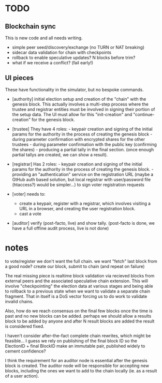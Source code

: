 # TODO

## Blockchain sync

This is new code and all needs writing.

 - simple peer seed/discovery/exchange (no TURN or NAT breaking)
 - sidecar data validation for chain with checkpoints
 - rollback to enable speculative updates? N blocks before trim?
 - what if we receive a conflict? (fail early!)


## UI pieces

These have functionality in the simulator, but no bespoke commands.


   - [authority] initial election setup and creation of the "chain" with the genesis block. This actually involves a multi-step process where the trustee and registrar entities must be involved in signing their portion of the setup data. The UI must allow for this "init-creation" and "continue-creation" for the genesis block.

   - [trustee] They have 4 roles:
    - keypair creation and signing of the initial params for the authority in the process of creating the genesis block
    - during parameter confirmation with encrypted shares for the other trustees
    - during parameter confirmation with the public key (confirming the shares)
    - producing a partial tally in the final section. (once enough partial tallys are created, we can show a result).

   - [registrar] Has 2 roles:
    - keypair creation and signing of the initial params for the authority in the process of creating the genesis block.
    - providing an "authentication" service on the registration URL (maybe a GtHub auth based solution, but local registrar with user/password file (htaccess?) would be simpler...) to sign voter registration requests

   - [voter] needs to:
     - create a keypair, register with a registrar, which involves visiting a URL in a browser, and creating the user registration block.
     - cast a vote

   - [auditor] verify (post-facto, live) and show tally. (post-facto is done, we have a full offline audit process, live is not done)


# notes

to vote/register we don't want the full chain.
we want "fetch" last block from a good node?
create our block, submit to chain (and repeat on failure)

The real missing piece is realtime block validation via recieved blocks from external peers and the associated speculative chain extension. This will involve "checkpointing" the election data at various stages and being able to rollback to a previous state when we want to validate a separate chain fragment. That in itself is a DoS vector forcing us to do work to validate invalid chains.

Also, how do we reach consensus on the final few blocks once the time is past and no new blocks can be added. perhaps we should allow a results block to be added by anyone and after N result blocks are added the result is considered fixed.

I haven't consider after-the-fact complete chain rewrites, which might be feasible... I guess we rely on publishing of the final block ID so the ElectionID + final BlockID make an immutable pair, published widely to cement confidence?

I think the requirement for an auditor node is essential after the genesis block is created. The auditor node will be responsible for accepting new blocks, including the ones we want to add to the chain locally (ie. as a result of a user action).

